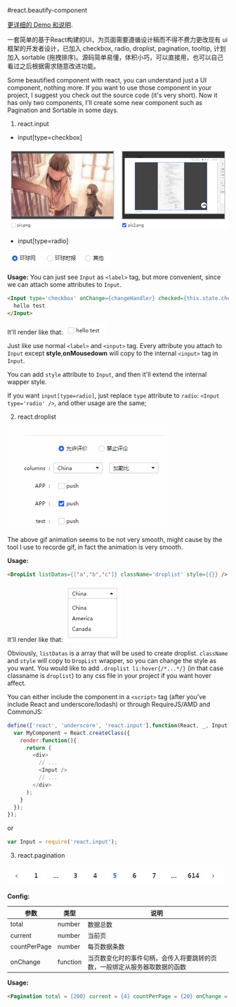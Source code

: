 #react.beautify-component

[更详细的 Demo 和说明](http://luokuning.github.io/react.beautify-component/).

一套简单的基于React构建的UI，为页面需要遵循设计稿而不得不费力更改现有 ui 框架的开发者设计，已加入 checkbox, radio, droplist, pagination, tooltip, 计划加入 sortable (拖拽排序)。源码简单易懂，体积小巧，可以直接用，也可以自己看过之后根据需求随意改进功能。


Some beautified component with react, you can understand just a UI component, nothing more.
If you want to use those component in your project, I suggest you check out the source code (it's very short).
Now it has only two components, I'll create some new component such as Pagination and Sortable in some days.

1. react.input
  * input[type=checkbox]

  ![](https://github.com/luokuning/react.beautify-component/blob/master/pics/pic1.png?raw=true)

  * input[type=radio]

  ![](https://github.com/luokuning/react.beautify-component/blob/master/pics/pic2.png?raw=true)


  **Usage:**
  You can just see `Input` as `<label>` tag, but more convenient, since we can attach some attributes to `Input`.

  ```html
  <Input type='checkbox' onChange={changeHandler} checked={this.state.checked} disabled={this.state.disabled} >
    hello test
  </Input>
  ```
  It'll render like that:
  ![](https://github.com/luokuning/react.beautify-component/blob/master/pics/pic4.png?raw=true)

  Just like use normal `<label>` and `<input>` tag. Every attribute you attach to `Input` except **style**,**onMousedown**     will copy to the internal `<input>` tag in `Input`.

  You can add `style` attribute to `Input`, and then it'll extend the internal wapper style.

  If you want `input[type=radio]`, just replace `type` attribute to `radio`: `<Input type='radio' />`, and other usage are     the same;




2. react.droplist

  ![](https://github.com/luokuning/react.beautify-component/blob/master/pics/pic.gif?raw=true)

  The above gif animation seems to be not very smooth, might cause by the tool I use to recorde gif, in fact the animation is        very smooth.

  **Usage:**
  ```html
  <DropList listDatas={['a','b','c']} className='droplist' style={{}} />
  ```
  It'll render like that:
  ![](https://github.com/luokuning/react.beautify-component/blob/master/pics/pic5.png?raw=true)

  Obviously, `listDatas` is a array that will be used to create droplist. `className` and `style` will copy to `DropList` wrapper, so you can change the style as you want. You would like to add `.droplist li:hover{/*...*/}` (in that case classname is `droplist`) to any css file in your project if you want hover affect.


You can either include the component in a `<script>` tag (after you've include React and underscore/lodash) or through RequireJS/AMD and CommonJS:
 ```javascript
 define(['react', 'underscore', 'react.input'],function(React, _, Input){
   var MyComponent = React.createClass({
     render:function(){
       return (
         <div>
           // ...
           <Input />
           // ...
         </div>
       );
     }
   });
 });
  ```
or
```javascript
var Input = require('react.input');
```

3. react.pagination


  ![](https://github.com/luokuning/react.beautify-component/blob/master/pics/pic6.png?raw=true)


  **Config:**

  参数 |类型|说明
  -----|----|-----
  total|number|数据总数
  current|number|当前页
  countPerPage|number|每页数据条数
  onChange|function|当页数变化时的事件句柄，会传入将要跳转的页数，一般绑定从服务器取数据的函数


  **Usage:**

  ```html
  <Pagination total = {200} current = {4} countPerPage = {20} onChange = {onChangeFunc} />
  ```
